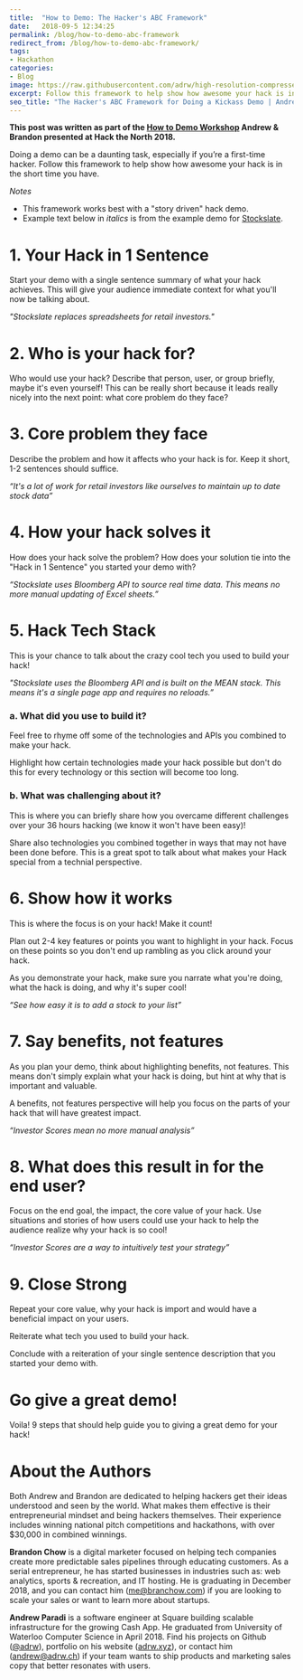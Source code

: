 ```yaml
---
title:  "How to Demo: The Hacker's ABC Framework"
date:   2018-09-5 12:34:25
permalink: /blog/how-to-demo-abc-framework
redirect_from: /blog/how-to-demo-abc-framework/
tags:
- Hackathon
categories:
- Blog
image: https://raw.githubusercontent.com/adrw/high-resolution-compressed-images/master/img/00011c.png
excerpt: Follow this framework to help show how awesome your hack is in the short time you have.
seo_title: "The Hacker's ABC Framework for Doing a Kickass Demo | Andrew Paradi"
---
```


**This post was written as part of the [How to Demo Workshop](https://github.com/hackthenorth/hackthenorth2018-workshops/blob/master/HowToDemo.md) Andrew & Brandon presented at Hack the North 2018.**

Doing a demo can be a daunting task, especially if you’re a first-time hacker. Follow this framework to help show how awesome your hack is in the short time you have. 

*Notes*
- This framework works best with a "story driven" hack demo.
- Example text below in *italics* is from the example demo for [Stockslate](https://youtu.be/juY4bwJXMVE).

# 1. Your Hack in 1 Sentence
Start your demo with a single sentence summary of what your hack achieves. This will give your audience immediate context for what you'll now be talking about.

*"Stockslate replaces spreadsheets for retail investors."*

# 2. Who is your hack for?
Who would use your hack? Describe that person, user, or group briefly, maybe it's even yourself! This can be really short because it leads really nicely into the next point: what core problem do they face?

# 3. Core problem they face
Describe the problem and how it affects who your hack is for. Keep it short, 1-2 sentences should suffice.

*“It's a lot of work for retail investors like ourselves to maintain up to date stock data”*

# 4. How your hack solves it
How does your hack solve the problem? How does your solution tie into the "Hack in 1 Sentence" you started your demo with?

*“Stockslate uses Bloomberg API to source real time data. This means no more manual updating of Excel sheets.”*

# 5. Hack Tech Stack
This is your chance to talk about the crazy cool tech you used to build your hack!

*"Stockslate uses the Bloomberg API and is built on the MEAN stack. This means it's a single page app and requires no reloads.”*

### a. 	What did you use to build it?
Feel free to rhyme off some of the technologies and APIs you combined to make your hack. 

Highlight how certain technologies made your hack possible but don't do this for every technology or this section will become too long.

### b.	What was challenging about it?
This is where you can briefly share how you overcame different challenges over your 36 hours hacking (we know it won't have been easy)! 

Share also technologies you combined together in ways that may not have been done before. This is a great spot to talk about what makes your Hack special from a technial perspective.

# 6. Show how it works
This is where the focus is on your hack! Make it count!

Plan out 2-4 key features or points you want to highlight in your hack. Focus on these points so you don't end up rambling as you click around your hack.

As you demonstrate your hack, make sure you narrate what you're doing, what the hack is doing, and why it's super cool!

*“See how easy it is to add a stock to your list”*

# 7. Say benefits, not features
As you plan your demo, think about highlighting benefits, not features. This means don't simply explain what your hack is doing, but hint at why that is important and valuable.

A benefits, not features perspective will help you focus on the parts of your hack that will have greatest impact.

*“Investor Scores mean no more manual analysis”*

# 8. What does this result in for the end user?
Focus on the end goal, the impact, the core value of your hack. Use situations and stories of how users could use your hack to help the audience realize why your hack is so cool!

*“Investor Scores are a way to intuitively test your strategy”*

# 9. Close Strong
Repeat your core value, why your hack is import and would have a beneficial impact on your users. 

Reiterate what tech you used to build your hack.

Conclude with a reiteration of your single sentence description that you started your demo with. 

# Go give a great demo!
Voila! 9 steps that should help guide you to giving a great demo for your hack!

# About the Authors
Both Andrew and Brandon are dedicated to helping hackers get their ideas understood and seen by the world. What makes them effective is their entrepreneurial mindset and being hackers themselves. Their experience includes winning national pitch competitions and hackathons, with over $30,000 in combined winnings.

**Brandon Chow** is a digital marketer focused on helping tech companies create more predictable sales pipelines through educating customers. As a serial entrepreneur, he has started businesses in industries such as: web analytics, sports & recreation, and IT hosting. He is graduating in December 2018, and you can contact him ([me@branchow.com](mailto:me@branchow.com)) if you are looking to scale your sales or want to learn more about startups.

**Andrew Paradi** is a software engineer at Square building scalable infrastructure for the growing Cash App. He graduated from University of Waterloo Computer Science in April 2018. Find his projects on Github ([@adrw](https://github.com/adrw)), portfolio on his website ([adrw.xyz](https://www.adrw.xyz)), or contact him ([andrew@adrw.ch](mailto:andrew@adrw.ch)) if your team wants to ship products and marketing sales copy that better resonates with users.
